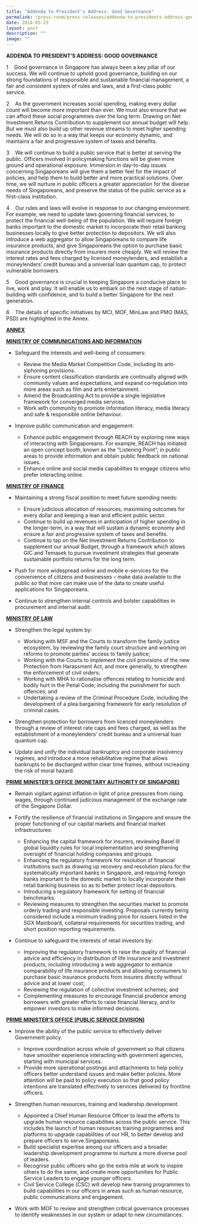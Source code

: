 ```yaml
---
title: "Addenda to President's Address: Good Governance"
permalink: /press-room/press-releases/addenda-to-presidents-address-good-governance/
date: 2014-05-23
layout: post
description: ""
image: ""
---
```



**ADDENDA TO PRESIDENT’S ADDRESS: GOOD GOVERNANCE**

1    Good governance in Singapore has always been a key pillar of our success. We will continue to uphold good governance, building on our strong foundations of responsible and sustainable financial management, a fair and consistent system of rules and laws, and a first-class public service.

2    As the government increases social spending, making every dollar count will become more important than ever. We must also ensure that we can afford these social programmes over the long term. Drawing on Net Investment Returns Contribution to supplement our annual budget will help. But we must also build up other revenue streams to meet higher spending needs. We will do so in a way that keeps our economy dynamic, and maintains a fair and progressive system of taxes and benefits.

3    We will continue to build a public service that is better at serving the public. Officers involved in policymaking functions will be given more ground and operational exposure. Immersion in day-to-day issues concerning Singaporeans will give them a better feel for the impact of policies, and help them to build better and more practical solutions. Over time, we will nurture in public officers a greater appreciation for the diverse needs of Singaporeans, and preserve the status of the public service as a first-class institution.

4    Our rules and laws will evolve in response to our changing environment. For example, we need to update laws governing financial services, to protect the financial well-being of the population. We will require foreign banks important to the domestic market to incorporate their retail banking businesses locally to give better protection to depositors. We will also introduce a web aggregator to allow Singaporeans to compare life insurance products, and give Singaporeans the option to purchase basic insurance products directly from insurers more cheaply. We will review the interest rates and fees charged by licensed moneylenders, and establish a moneylenders’ credit bureau and a universal loan quantum cap, to protect vulnerable borrowers.

5    Good governance is crucial in keeping Singapore a conducive place to live, work and play. It will enable us to embark on the next stage of nation- building with confidence, and to build a better Singapore for the next generation.

6    The details of specific initiatives by MCI, MOF, MinLaw and PMO (MAS, PSD) are highlighted in the Annex.

<u>**ANNEX**</u>

<u>**MINISTRY OF COMMUNICATIONS AND INFORMATION**</u>

*   Safeguard the interests and well-being of consumers:
    *   Review the Media Market Competition Code, including its anti-siphoning provisions.
    *   Ensure content classification standards are continually aligned with community values and expectations, and expand co-regulation into more areas such as film and arts entertainment.
    *   Amend the Broadcasting Act to provide a single legislative framework for converged media services.
    *   Work with community to promote information literacy, media literacy and safe & responsible online behaviour.

*   Improve public communication and engagement:
    *   Enhance public engagement through REACH by exploring new ways of interacting with Singaporeans. For example, REACH has initiated an open concept booth, known as the “Listening Point”, in public areas to provide information and obtain public feedback on national issues.
    *   Enhance online and social media capabilities to engage citizens who prefer interacting online.

<u>**MINISTRY OF FINANCE**</u>

*   Maintaining a strong fiscal position to meet future spending needs:
    *   Ensure judicious allocation of resources, maximising outcomes for every dollar and keeping a lean and efficient public sector.
    *   Continue to build up revenues in anticipation of higher spending in the longer-term, in a way that will sustain a dynamic economy and ensure a fair and progressive system of taxes and benefits.
    *   Continue to tap on the Net Investment Returns Contribution to supplement our annual Budget, through a framework which allows GIC and Temasek to pursue investment strategies that generate sustainable portfolio returns for the long term.

*   Push for more widespread online and mobile e-services for the convenience of citizens and businesses – make data available to the public so that more can make use of the data to create useful applications for Singaporeans.

*   Continue to strengthen internal controls and bolster capabilities in procurement and internal audit.

<u>**MINISTRY OF LAW**</u>
*   Strengthen the legal system by:
    *   Working with MSF and the Courts to transform the family justice ecosystem, by reviewing the family court structure and working on reforms to promote parties’ access to family justice;
    *   Working with the Courts to implement the civil provisions of the new Protection from Harassment Act, and more generally, to strengthen the enforcement of civil orders;
    *   Working with MHA to rationalise offences relating to homicide and bodily hurt in the Penal Code; including the punishment for such offences; and
    *   Undertaking a review of the Criminal Procedure Code, including the development of a plea bargaining framework for early resolution of criminal cases.

*   Strengthen protection for borrowers from licenced moneylenders through a review of interest rate caps and fees charged, as well as the establishment of a moneylenders’ credit bureau and a universal loan quantum cap.

*   Update and unify the individual bankruptcy and corporate insolvency regimes, and introduce a more rehabilitative regime that allows bankrupts to be discharged within clear time frames, without increasing the risk of moral hazard.

  
<u>**PRIME MINISTER’S OFFICE (MONETARY AUTHORITY OF SINGAPORE)**</u>

*   Remain vigilant against inflation in light of price pressures from rising wages, through continued judicious management of the exchange rate of the Singapore Dollar.

*   Fortify the resilience of financial institutions in Singapore and ensure the proper functioning of our capital markets and financial market infrastructures:
    *   Enhancing the capital framework for insurers, reviewing Basel III global liquidity rules for local implementation and strengthening oversight of financial holding companies and groups.
    *   Enhancing the regulatory framework for resolution of financial institutions such as drawing up recovery and resolution plans for the systematically important banks in Singapore, and requiring foreign banks important to the domestic market to locally incorporate their retail banking business so as to better protect local depositors.
    *   Introducing a regulatory framework for setting of financial benchmarks.
    *   Reviewing measures to strengthen the securities market to promote orderly trading and responsible investing. Proposals currently being considered include a minimum trading price for issuers listed in the SGX Mainboard, collateral requirements for securities trading, and short position reporting requirements.

*   Continue to safeguard the interests of retail investors by:
    *   Improving the regulatory framework to raise the quality of financial advice and efficiency in distribution of life insurance and investment products, including introducing a web aggregator to enhance comparability of life insurance products and allowing consumers to purchase basic insurance products from insurers directly without advice and at lower cost;
    *   Reviewing the regulation of collective investment schemes; and
    *   Complementing measures to encourage financial prudence among borrowers with greater efforts to raise financial literacy, and to empower investors to make informed decisions.

<u>**PRIME MINISTER’S OFFICE (PUBLIC SERVICE DIVISION)**</u>

*   Improve the ability of the public service to effectively deliver Government policy.
    *   Improve coordination across whole of government so that citizens have smoother experience interacting with government agencies, starting with municipal services.
    *   Provide more operational postings and attachments to help policy officers better understand issues and make better policies. More attention will be paid to policy execution so that good policy intentions are translated effectively to services delivered by frontline officers.

*   Strengthen human resources, training and leadership development.
    *   Appointed a Chief Human Resource Officer to lead the efforts to upgrade human resource capabilities across the public service. This includes the launch of human resources training programmes and platforms to upgrade capabilities of our HR, to better develop and prepare officers to serve Singaporeans.
    *   Build specialist expertise among our officers and a broader leadership development programme to nurture a more diverse pool of leaders.
    *   Recognise public officers who go the extra mile at work to inspire others to do the same, and create more opportunities for Public Service Leaders to engage younger officers.
    *   Civil Service College (CSC) will develop new training programmes to build capabilities in our officers in areas such as human resource, public communications and engagement.

*   Work with MOF to review and strengthen critical governance processes to identify weaknesses in our system or adapt to new circumstances.